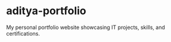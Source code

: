 # aditya-portfolio
My personal portfolio website showcasing IT projects, skills, and certifications.
